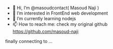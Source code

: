 - 👋 Hi, I’m @masoudcontact( Masoud Naji )
- 👀 I’m interested in FrontEnd web development
- 🌱 I’m currently learning nodejs
- 📫 How to reach me:  check my original github https://github.com/masoud-naji

<!---
masoudcontact/masoudcontact is a ✨ special ✨ repository because its `README.md` (this file) appears on your GitHub profile.
You can click the Preview link to take a look at your changes.
--->
finally connecting to ...
